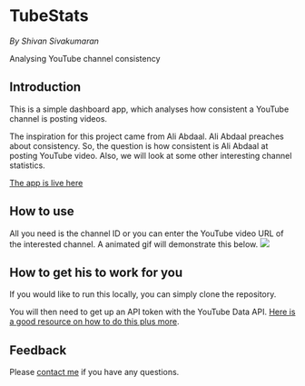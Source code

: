 # TubeStats

*By Shivan Sivakumaran*

Analysing YouTube channel consistency

## Introduction

This is a simple dashboard app, which analyses how consistent a YouTube channel is posting videos.

The inspiration for this project came from Ali Abdaal. Ali Abdaal preaches about consistency. So, the question is how consistent is Ali Abdaal at posting YouTube video. Also, we will look at some other interesting channel statistics.

[The app is live here](https://tubestats.shivan.xyz)

## How to use

All you need is the channel ID or you can enter the YouTube video URL of the interested channel. A animated gif will demonstrate this below.
![](tubestats_parsing.gif) 

## How to get his to work for you

If you would like to run this locally, you can simply clone the repository.

You will then need to get up an API token with the YouTube Data API. [Here is a good resource on how to do this plus more](https://shivansivakumaran.com/coding/my-tubestats-app/).

## Feedback

Please [contact me](mailto:shivan@shivansivakumaran.com) if you have any questions.
